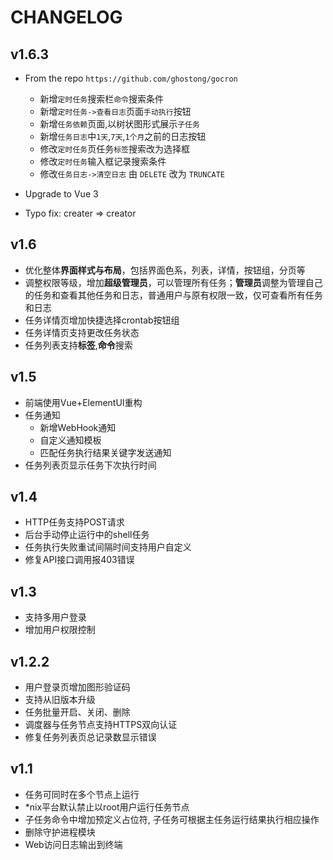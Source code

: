 # CHANGELOG

## v1.6.3

- From the repo `https://github.com/ghostong/gocron`
  - 新增`定时任务`搜索栏`命令`搜索条件
  - 新增`定时任务->查看日志`页面`手动执行`按钮
  - 新增`任务依赖`页面,以树状图形式展示`子任务`
  - 新增`任务日志`中`1天`,`7天`,`1个月`之前的日志按钮
  - 修改`定时任务`页任务`标签`搜索改为选择框
  - 修改`定时任务`输入框记录搜索条件
  - 修改`任务日志->清空日志` 由 `DELETE` 改为 `TRUNCATE`

- Upgrade to Vue 3
- Typo fix: creater => creator

## v1.6

- 优化整体**界面样式与布局**，包括界面色系，列表，详情，按钮组，分页等
- 调整权限等级，增加**超级管理员**，可以管理所有任务；**管理员**调整为管理自己的任务和查看其他任务和日志，普通用户与原有权限一致，仅可查看所有任务和日志
- 任务详情页增加快捷选择crontab按钮组
- 任务详情页支持更改任务状态
- 任务列表支持**标签**,**命令**搜索

## v1.5

- 前端使用Vue+ElementUI重构
- 任务通知
  - 新增WebHook通知
  - 自定义通知模板
  - 匹配任务执行结果关键字发送通知
- 任务列表页显示任务下次执行时间

## v1.4

- HTTP任务支持POST请求
- 后台手动停止运行中的shell任务
- 任务执行失败重试间隔时间支持用户自定义
- 修复API接口调用报403错误

## v1.3

- 支持多用户登录
- 增加用户权限控制

## v1.2.2

- 用户登录页增加图形验证码
- 支持从旧版本升级
- 任务批量开启、关闭、删除
- 调度器与任务节点支持HTTPS双向认证
- 修复任务列表页总记录数显示错误

## v1.1

- 任务可同时在多个节点上运行
- *nix平台默认禁止以root用户运行任务节点
- 子任务命令中增加预定义占位符, 子任务可根据主任务运行结果执行相应操作
- 删除守护进程模块
- Web访问日志输出到终端
